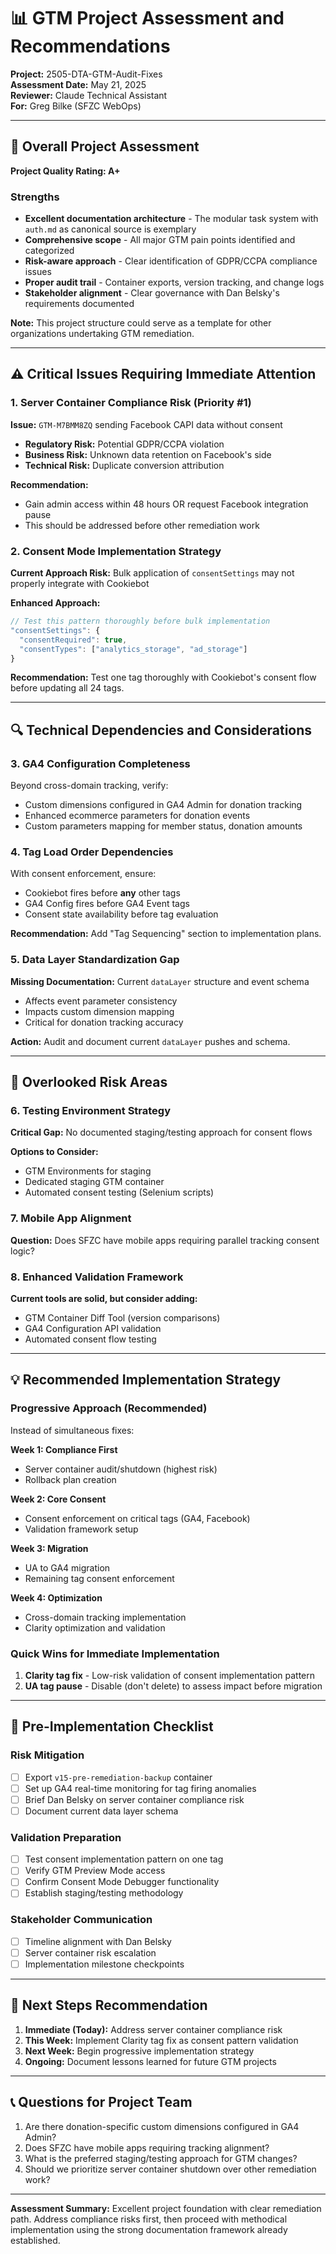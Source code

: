 # 📊 GTM Project Assessment and Recommendations
**Project:** 2505-DTA-GTM-Audit-Fixes  
**Assessment Date:** May 21, 2025  
**Reviewer:** Claude Technical Assistant  
**For:** Greg Bilke (SFZC WebOps)

---

## 🎯 Overall Project Assessment

**Project Quality Rating: A+**

### Strengths
- **Excellent documentation architecture** - The modular task system with `auth.md` as canonical source is exemplary
- **Comprehensive scope** - All major GTM pain points identified and categorized
- **Risk-aware approach** - Clear identification of GDPR/CCPA compliance issues
- **Proper audit trail** - Container exports, version tracking, and change logs
- **Stakeholder alignment** - Clear governance with Dan Belsky's requirements documented

**Note:** This project structure could serve as a template for other organizations undertaking GTM remediation.

---

## ⚠️ Critical Issues Requiring Immediate Attention

### 1. Server Container Compliance Risk (Priority #1)
**Issue:** `GTM-M7BMM8ZQ` sending Facebook CAPI data without consent
- **Regulatory Risk:** Potential GDPR/CCPA violation
- **Business Risk:** Unknown data retention on Facebook's side
- **Technical Risk:** Duplicate conversion attribution

**Recommendation:** 
- Gain admin access within 48 hours OR request Facebook integration pause
- This should be addressed before other remediation work

### 2. Consent Mode Implementation Strategy
**Current Approach Risk:** Bulk application of `consentSettings` may not properly integrate with Cookiebot

**Enhanced Approach:**
```javascript
// Test this pattern thoroughly before bulk implementation
"consentSettings": {
  "consentRequired": true,
  "consentTypes": ["analytics_storage", "ad_storage"]
}
```

**Recommendation:** Test one tag thoroughly with Cookiebot's consent flow before updating all 24 tags.

---

## 🔍 Technical Dependencies and Considerations

### 3. GA4 Configuration Completeness
Beyond cross-domain tracking, verify:
- Custom dimensions configured in GA4 Admin for donation tracking
- Enhanced ecommerce parameters for donation events
- Custom parameters mapping for member status, donation amounts

### 4. Tag Load Order Dependencies
With consent enforcement, ensure:
- Cookiebot fires before **any** other tags
- GA4 Config fires before GA4 Event tags  
- Consent state availability before tag evaluation

**Recommendation:** Add "Tag Sequencing" section to implementation plans.

### 5. Data Layer Standardization Gap
**Missing Documentation:** Current `dataLayer` structure and event schema
- Affects event parameter consistency
- Impacts custom dimension mapping
- Critical for donation tracking accuracy

**Action:** Audit and document current `dataLayer` pushes and schema.

---

## 🚨 Overlooked Risk Areas

### 6. Testing Environment Strategy
**Critical Gap:** No documented staging/testing approach for consent flows

**Options to Consider:**
- GTM Environments for staging
- Dedicated staging GTM container
- Automated consent testing (Selenium scripts)

### 7. Mobile App Alignment
**Question:** Does SFZC have mobile apps requiring parallel tracking consent logic?

### 8. Enhanced Validation Framework
**Current tools are solid, but consider adding:**
- GTM Container Diff Tool (version comparisons)
- GA4 Configuration API validation
- Automated consent flow testing

---

## 💡 Recommended Implementation Strategy

### Progressive Approach (Recommended)
Instead of simultaneous fixes:

**Week 1: Compliance First**
- Server container audit/shutdown (highest risk)
- Rollback plan creation

**Week 2: Core Consent**  
- Consent enforcement on critical tags (GA4, Facebook)
- Validation framework setup

**Week 3: Migration**
- UA to GA4 migration
- Remaining tag consent enforcement

**Week 4: Optimization**
- Cross-domain tracking implementation
- Clarity optimization and validation

### Quick Wins for Immediate Implementation
1. **Clarity tag fix** - Low-risk validation of consent implementation pattern
2. **UA tag pause** - Disable (don't delete) to assess impact before migration

---

## 🎯 Pre-Implementation Checklist

### Risk Mitigation
- [ ] Export `v15-pre-remediation-backup` container
- [ ] Set up GA4 real-time monitoring for tag firing anomalies
- [ ] Brief Dan Belsky on server container compliance risk
- [ ] Document current data layer schema

### Validation Preparation  
- [ ] Test consent implementation pattern on one tag
- [ ] Verify GTM Preview Mode access
- [ ] Confirm Consent Mode Debugger functionality
- [ ] Establish staging/testing methodology

### Stakeholder Communication
- [ ] Timeline alignment with Dan Belsky
- [ ] Server container risk escalation
- [ ] Implementation milestone checkpoints

---

## 🔄 Next Steps Recommendation

1. **Immediate (Today):** Address server container compliance risk
2. **This Week:** Implement Clarity tag fix as consent pattern validation
3. **Next Week:** Begin progressive implementation strategy
4. **Ongoing:** Document lessons learned for future GTM projects

---

## 📞 Questions for Project Team

1. Are there donation-specific custom dimensions configured in GA4 Admin?
2. Does SFZC have mobile apps requiring tracking alignment?
3. What is the preferred staging/testing approach for GTM changes?
4. Should we prioritize server container shutdown over other remediation work?

---

**Assessment Summary:** Excellent project foundation with clear remediation path. Address compliance risks first, then proceed with methodical implementation using the strong documentation framework already established.